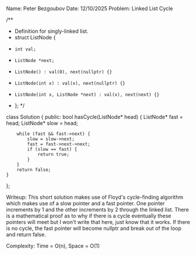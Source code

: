 Name: Peter Bezgoubov
Date: 12/10/2025
Problem: Linked List Cycle

/**
 * Definition for singly-linked list.
 * struct ListNode {
 *     int val;
 *     ListNode *next;
 *     ListNode() : val(0), next(nullptr) {}
 *     ListNode(int x) : val(x), next(nullptr) {}
 *     ListNode(int x, ListNode *next) : val(x), next(next) {}
 * };
 */

class Solution {
public:
    bool hasCycle(ListNode* head) {
        ListNode* fast = head;
        ListNode* slow = head;

        while (fast && fast->next) {
            slow = slow->next;
            fast = fast->next->next;
            if (slow == fast) {
                return true;
            }
        }
        return false;
    }
};

Writeup: This short solution makes use of Floyd's cycle-finding algorithm which makes use of a slow pointer and a fast pointer. One pointer increments by 1 and the other increments by 2 through the linked list. There is a mathematical proof as to why if there is a cycle eventually these pointers will meet but I won't write that here, just know that it works. If there is no cycle, the fast pointer will become nullptr and break out of the loop and return false.

Complexity: Time = O(n), Space = O(1)
